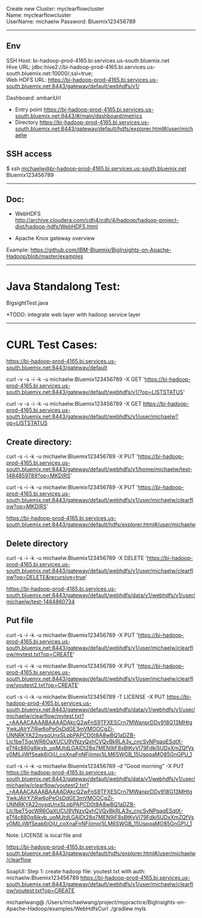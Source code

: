 Create new Cluster:  myclearflowcluster    
Name: myclearflowcluster     
UserName: michaelw
Password: Bluemix123456789

---
## Env
SSH Host:   bi-hadoop-prod-4165.bi.services.us-south.bluemix.net   
Hive URL: jdbc:hive2://bi-hadoop-prod-4165.bi.services.us-south.bluemix.net:10000/;ssl=true;   
Web HDFS URL: https://bi-hadoop-prod-4165.bi.services.us-south.bluemix.net:8443/gateway/default/webhdfs/v1/   

Dashboard:  ambariUrl    
* Entry point
https://bi-hadoop-prod-4165.bi.services.us-south.bluemix.net:9443/#/main/dashboard/metrics    
* Directory
https://bi-hadoop-prod-4165.bi.services.us-south.bluemix.net:8443/gateway/default/hdfs/explorer.html#/user/michaelw   

## SSH access
$ ssh  michaelw@bi-hadoop-prod-4165.bi.services.us-south.bluemix.net
Bluemix123456789

---
## Doc:

* WebHDFS   
http://archive.cloudera.com/cdh4/cdh/4/hadoop/hadoop-project-dist/hadoop-hdfs/WebHDFS.html

* Apache Knox gateway overview

Example:
https://github.com/IBM-Bluemix/BigInsights-on-Apache-Hadoop/blob/master/examples



---
# Java Standalong Test:
BigsightTest.java   

*TODO: integrate web layer with hadoop service layer   

---
# CURL Test Cases:
https://bi-hadoop-prod-4165.bi.services.us-south.bluemix.net:8443/gateway/default

curl -v -s -i -k -u michaelw:Bluemix123456789 -X GET 'https://bi-hadoop-prod-4165.bi.services.us-south.bluemix.net:8443/gateway/default/webhdfs/v1/?op=LISTSTATUS'

curl -v -s -i -k -u michaelw:Bluemix123456789 -X GET https://bi-hadoop-prod-4165.bi.services.us-south.bluemix.net:8443/gateway/default/webhdfs/v1/user/michaelw?op=LISTSTATUS



## Create directory:
curl -s -i -k -u michaelw:Bluemix123456789 -X PUT 'https://bi-hadoop-prod-4165.bi.services.us-south.bluemix.net:8443/gateway/default/webhdfs/v1/home/michaelw/test-1484859789?op=MKDIRS'

curl -s -i -k -u michaelw:Bluemix123456789 -X PUT 'https://bi-hadoop-prod-4165.bi.services.us-south.bluemix.net:8443/gateway/default/webhdfs/v1/user/michaelw/clearflow?op=MKDIRS'

https://bi-hadoop-prod-4165.bi.services.us-south.bluemix.net:8443/gateway/default/hdfs/explorer.html#/user/michaelw  

## Delete directory
curl -s -i -k -u michaelw:Bluemix123456789 -X DELETE 'https://bi-hadoop-prod-4165.bi.services.us-south.bluemix.net:8443/gateway/default/webhdfs/v1/user/michaelw/clearflow?op=DELETE&recursive=true'

https://bi-hadoop-prod-4165.bi.services.us-south.bluemix.net:8443/gateway/default/webhdfs/data/v1/webhdfs/v1/user/michaelw/test-1484860734

## Put file
curl -s -i -k -u michaelw:Bluemix123456789 -X PUT 'https://bi-hadoop-prod-4165.bi.services.us-south.bluemix.net:8443/gateway/default/webhdfs/v1/user/michaelw/clearflow/mytest.txt?op=CREATE'

curl -s -i -k -u michaelw:Bluemix123456789 -X PUT 'https://bi-hadoop-prod-4165.bi.services.us-south.bluemix.net:8443/gateway/default/webhdfs/v1/user/michaelw/clearflow/youtest2.txt?op=CREATE'

curl -s -i -k -u michaelw:Bluemix123456789  -T LICENSE -X PUT https://bi-hadoop-prod-4165.bi.services.us-south.bluemix.net:8443/gateway/default/webhdfs/data/v1/webhdfs/v1/user/michaelw/clearflow/mytest.txt?_=AAAACAAAABAAAADAkcQ2wFnS9TFXESCrn7MWanprDDv918G13MHtgYwkJAlrY7iRw6oPeOsDdGE3mVMOOCgZj-UNNRKYA22nysqUnxSLpbPAPCD0t8A8wBQ1aDZB-LIc1beT5gcWR6OaXUCU9VNzyQxhCVQyBkRLA3v_cncSvNPqaqESqtX-eTf4c880g8jkyb_uqMJtdLGAIDt28q7MEN9iF8sBtKyVI79Fdkj5UDxXmZQfVsy0MILjiWfSeak6iOjU_coXnaFnNFiiimpi1jLM6SWGB_15UspqaMO85GnGPU_1

curl -s -i -k -u michaelw:Bluemix123456789  -d "Good morning" -X PUT https://bi-hadoop-prod-4165.bi.services.us-south.bluemix.net:8443/gateway/default/webhdfs/data/v1/webhdfs/v1/user/michaelw/clearflow/youtest2.txt?_=AAAACAAAABAAAADAkcQ2wFnS9TFXESCrn7MWanprDDv918G13MHtgYwkJAlrY7iRw6oPeOsDdGE3mVMOOCgZj-UNNRKYA22nysqUnxSLpbPAPCD0t8A8wBQ1aDZB-LIc1beT5gcWR6OaXUCU9VNzyQxhCVQyBkRLA3v_cncSvNPqaqESqtX-eTf4c880g8jkyb_uqMJtdLGAIDt28q7MEN9iF8sBtKyVI79Fdkj5UDxXmZQfVsy0MILjiWfSeak6iOjU_coXnaFnNFiiimpi1jLM6SWGB_15UspqaMO85GnGPU_1


Note: LICENSE is local file and

https://bi-hadoop-prod-4165.bi.services.us-south.bluemix.net:8443/gateway/default/hdfs/explorer.html#/user/michaelw/clearflow

SoapUI:
Step 1: create hadoop file: youtest.txt with auth: michaelw:Bluemix123456789 https://bi-hadoop-prod-4165.bi.services.us-south.bluemix.net:8443/gateway/default/webhdfs/v1/user/michaelw/clearflow/youtest.txt?op=CREATE

michaelwang@ /Users/michaelwang/project/mypractice/BigInsights-on-Apache-Hadoop/examples/WebHdfsCurl
./gradlew myls
